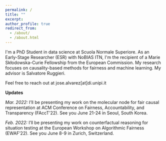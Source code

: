 ```yaml
---
permalink: /
title: ""
excerpt:
author_profile: true
redirect_from: 
  - /about/
  - /about.html
---
```


I'm a PhD Student in data science at Scuola Normale Superiore. As an Early-Stage Researcher (ESR) with NoBIAS ITN, I'm the recipient of a Marie Skłodowska-Curie Fellowship from the European Commission. My research focuses on causality-based methods for fairness and machine learning. My advisor is Salvatore Ruggieri. 


Feel free to reach out at jose.alvarez[at]di.unipi.it


**Updates**

*Mar. 2022:* I’ll be presenting my work on the molecular node for fair causal representation at ACM Conference on Fairness, Accountability, and Transparency (FAccT’22). See you June 21-24 in Seoul, South Korea.

*Feb. 2022:* I’ll be presenting my work on counterfactual reasoning for situation testing at the European Workshop on Algorithmic Fairness (EWAF’22). See you June 8-9 in Zurich, Switzerland.
